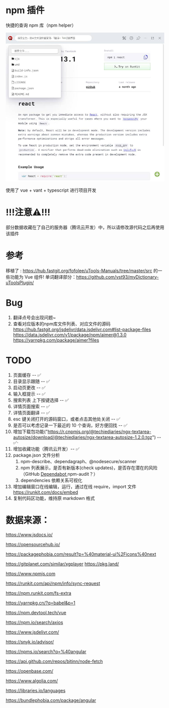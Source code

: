 # npm 插件

快捷的查询 npm 库（npm helper）

![npm helper 插件](./examples/2020-06-18_173702.jpg)

使用了 vue + vant + typescript 进行项目开发


# !!!注意⚠️!!!
部分数据收藏在了自己的服务器（腾讯云开发）中，所以请修改源代码之后再使用该插件


# 参考

移植了 : https://hub.fastgit.org/fofolee/uTools-Manuals/tree/master/src 的一些功能为 Vue 组件!
单词翻译部分：https://github.com/vst93/myDictionary-uToolsPlugin/

# Bug

1. 翻译点号会出现问题~
2. 查看对应版本的npm库文件列表、对应文件的源码
    https://hub.fastgit.org/jsdelivr/data.jsdelivr.com#list-package-files
    https://data.jsdelivr.com/v1/package/npm/aimer@1.3.0
    https://yarnpkg.com/package/aimer?files


# TODO

1. 页面缓存 -- ✅
2. 目录显示跟随 -- ✅
3. 启动页更改 -- ✅
4. 输入框提示 -- ✅
5. 搜索列表 上下按键选择 -- ✅
6. 详情页面搜索 -- ✅
7. 详情页面翻译 -- ✅
8. esc 键关闭打开的源码窗口，或者点击其他处关闭 -- ✅
9. 是否可以考虑记录一下最近的 10 个查询，好方便回找 -- ✅
10. 增加下载包功能("https://r.cnpmjs.org/@techiediaries/ngx-textarea-autosize/download/@techiediaries/ngx-textarea-autosize-1.2.0.tgz") -- ✅·
11. 增加收藏功能（腾讯云开发）-- ✅
12. package.json 文件分析
    1.  npm-describe、dependagraph、@nodesecure/scanner
    2.  npm 列表展示，是否有新版本(check updates)，是否存在潜在的风险（GitHub [ Dependabot ](https://dependabot.com/) npm-audit？）
    3. dependencies 依赖关系可视化
13. 增加编辑窗口在线编辑，运行，通过在线 require，import 文件
    https://runkit.com/docs/embed
14. 复制代码区功能，维持原 markdown 格式


# 数据来源：

https://www.jsdocs.io/

https://opensourcehub.io/

https://packagephobia.com/result?p=%40material-ui%2Ficons%40next

<!-- 搜索相关库 -->
https://gitplanet.com/similar/xgplayer
https://pkg.land/

<!-- @cucumber/cucumber-expressions -->
https://www.npmjs.com

https://runkit.com/api/npm/info/sync-request

https://npm.runkit.com/fs-extra

https://yarnpkg.cn/?q=babel&p=1

https://npm.devtool.tech/vue

https://npm.io/search/axios

https://www.jsdelivr.com/

https://snyk.io/advisor/

https://npms.io/search?q=%40angular

https://api.github.com/repos/bitinn/node-fetch

https://openbase.com/

https://www.algolia.com/

https://libraries.io/languages

https://bundlephobia.com/package/angular

